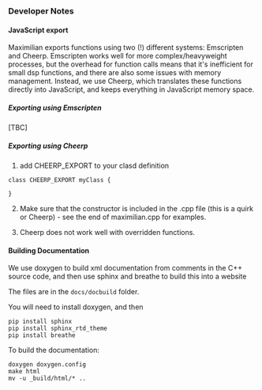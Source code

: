 ### Developer Notes

#### JavaScript export

Maximilian exports functions using two (!) different systems: Emscripten and Cheerp.  Emscripten works well for more complex/heavyweight processes, but the overhead for function calls means that it's inefficient for small dsp functions, and there are also some issues with memory management. Instead, we use Cheerp, which translates these functions directly into JavaScript, and keeps everything in JavaScript memory space.

##### Exporting using Emscripten

[TBC]

##### Exporting using Cheerp

1. add CHEERP_EXPORT to your clasd definition

```
class CHEERP_EXPORT myClass {

}
```

2. Make sure that the constructor is included in the .cpp file (this is a quirk or Cheerp) - see the end of maximilian.cpp for examples.

3. Cheerp does not work well with overridden functions.


#### Building Documentation

We use doxygen to build xml documentation from comments in the C++ source code, and then use sphinx and breathe to build this into a website

The files are in the ``docs/docbuild`` folder.

You will need to install doxygen, and then

```
pip install sphinx
pip install sphinx_rtd_theme
pip install breathe
```


To build the documentation:

```
doxygen doxygen.config
make html
mv -u _build/html/* ..
```